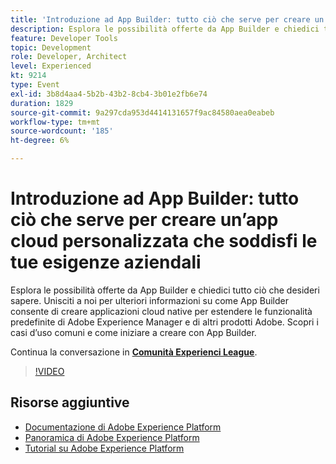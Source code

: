 ```yaml
---
title: 'Introduzione ad App Builder: tutto ciò che serve per creare un’app cloud personalizzata che soddisfi le tue esigenze aziendali'
description: Esplora le possibilità offerte da App Builder e chiedici tutto ciò che desideri sapere. Unisciti a noi per ulteriori informazioni su come App Builder consente di creare applicazioni cloud native per estendere le funzionalità predefinite di Adobe Experience Manager e di altri prodotti Adobe. Scopri i casi d’uso comuni e come iniziare a creare con App Builder.
feature: Developer Tools
topic: Development
role: Developer, Architect
level: Experienced
kt: 9214
type: Event
exl-id: 3b8d4aa4-5b2b-43b2-8cb4-3b01e2fb6e74
duration: 1829
source-git-commit: 9a297cda953d4414131657f9ac84580aea0eabeb
workflow-type: tm+mt
source-wordcount: '185'
ht-degree: 6%

---
```


# Introduzione ad App Builder: tutto ciò che serve per creare un’app cloud personalizzata che soddisfi le tue esigenze aziendali

Esplora le possibilità offerte da App Builder e chiedici tutto ciò che desideri sapere. Unisciti a noi per ulteriori informazioni su come App Builder consente di creare applicazioni cloud native per estendere le funzionalità predefinite di Adobe Experience Manager e di altri prodotti Adobe. Scopri i casi d’uso comuni e come iniziare a creare con App Builder.

Continua la conversazione in **[Comunità Experienci League](https://adobe.ly/3AYeJlv)**.

>[!VIDEO](https://video.tv.adobe.com/v/337767/?quality=12&learn=on&hidetitle=true)

## Risorse aggiuntive

- [Documentazione di Adobe Experience Platform](https://experienceleague.adobe.com/docs/experience-platform.html?lang=it)
- [Panoramica di Adobe Experience Platform](https://experienceleague.adobe.com/docs/experience-platform/landing/home.html?lang=it)
- [Tutorial su Adobe Experience Platform](https://experienceleague.adobe.com/docs/platform-learn/tutorials/overview.html?lang=it)
